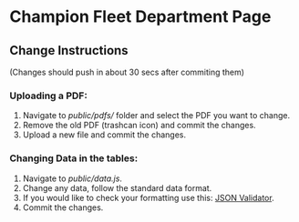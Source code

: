 # Champion Fleet Department Page

## Change Instructions 
(Changes should push in about 30 secs after commiting them)

### Uploading a PDF:
1. Navigate to *public/pdfs/* folder and select the PDF you want to change.
2. Remove the old PDF (trashcan icon) and commit the changes.
3. Upload a new file and commit the changes.

### Changing Data in the tables:
1. Navigate to *public/data.js*.
2. Change any data, follow the standard data format.
3. If you would like to check your formatting use this: [JSON Validator](https://jsonlint.com/).
4. Commit the changes.